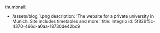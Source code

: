 thumbnail:
  - /assets/blog_1.png
description: 'The website for a private university in Munich. Site includes timetables and more.'
title: Integrio
id: 5f829f5c-4370-466d-a0aa-18730de42bc9
